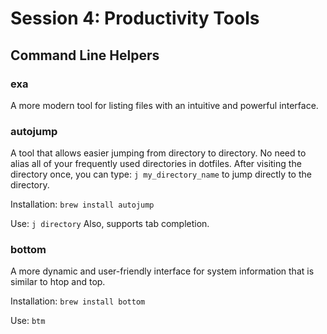 # Session 4: Productivity Tools

## Command Line Helpers

### exa

A more modern tool for listing files with an intuitive and powerful interface.

### autojump

A tool that allows easier jumping from directory to directory.
No need to alias all of your frequently used directories in
dotfiles. After visiting the directory once, you can type:
`j my_directory_name` to jump directly to the directory.

Installation: `brew install autojump`

Use: `j directory` Also, supports tab completion.

### bottom

A more dynamic and user-friendly interface for system information that is similar to htop and top.

Installation: `brew install bottom`

Use: `btm`
